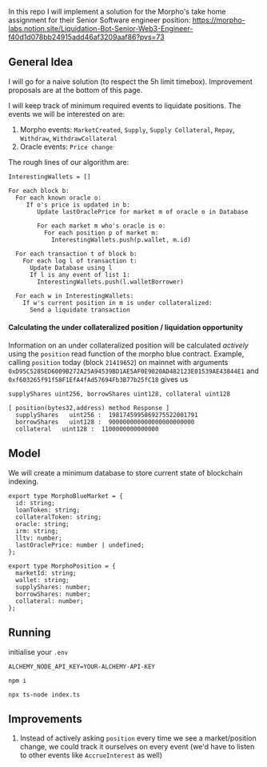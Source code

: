 In this repo I will implement a solution for the Morpho's take home assignment for their Senior Software engineer position:
https://morpho-labs.notion.site/Liquidation-Bot-Senior-Web3-Engineer-f40d1d078bb24915add46af3209aaf86?pvs=73

## General Idea

I will go for a naive solution (to respect the 5h limit timebox). Improvement proposals are at the bottom of this page.

I will keep track of minimum required events to liquidate positions.
The events we will be interested on are:

1. Morpho events: `MarketCreated`, `Supply`, `Supply Collateral`, `Repay`, `Withdraw`, `WithdrawCollateral`
2. Oracle events: `Price change`

The rough lines of our algorithm are:

```
InterestingWallets = []

For each block b:
  For each known oracle o:
     If o's price is updated in b:
        Update lastOraclePrice for market m of oracle o in Database

        For each market m who's oracle is o:
          For each position p of market m:
            InterestingWallets.push(p.wallet, m.id)

  For each transaction t of block b:
    For each log l of transaction t:
      Update Database using l
      If l is any event of list 1:
        InterestingWallets.push(l.walletBorrower)

  For each w in InterestingWallets:
    If w's current position in m is under collateralized:
      Send a liquidate transaction
```

#### Calculating the under collateralized position / liquidation opportunity

Information on an under collateralized position will be calculated _actively_ using the `position` read function of the morpho blue contract.
Example, calling `position` today (block `21419652`) on mainnet with arguments `0xD95C5285ED6009B272A25A94539BD1AE5AF0E9020AD482123E01539AE43844E1` and `0xf603265f91f58F1EfA4fAd57694Fb3B77b25fC18` gives us

```
supplyShares uint256, borrowShares uint128, collateral uint128

[ position(bytes32,address) method Response ]
  supplyShares   uint256 :  1981745995869275522001791
  borrowShares   uint128 :  900000000000000000000000
  collateral   uint128 :  1100000000000000
```

## Model

We will create a minimum database to store current state of blockchain indexing.

```
export type MorphoBlueMarket = {
  id: string;
  loanToken: string;
  collateralToken: string;
  oracle: string;
  irm: string;
  lltv: number;
  lastOraclePrice: number | undefined;
};

export type MorphoPosition = {
  marketId: string;
  wallet: string;
  supplyShares: number;
  borrowShares: number;
  collateral: number;
};
```

## Running

initialise your `.env`

`ALCHEMY_NODE_API_KEY=YOUR-ALCHEMY-API-KEY`

`npm i`

`npx ts-node index.ts`

## Improvements

1. Instead of actively asking `position` every time we see a market/position change, we could track it ourselves on every event (we'd have to listen to other events like `AccrueInterest` as well)
